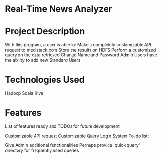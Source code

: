 # Real-Time News Analyzer
# Project Description
With this program, a user is able to:
  Make a completely customizable API request to medistack.com 
  Store the results on HDFS
  Perform a customized query on the data retrieved
  Change Name and Password
  Admin Users have the ability to add new Standard Users

# Technologies Used
Hadoop
Scala
Hive
# Features
List of features ready and TODOs for future development

Customizable API request
Customizable Query
Login System
To-do list:

Give Admin additional functionalities
Perhaps provide 'quick query' directory for frequently used queries
